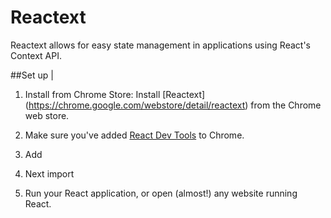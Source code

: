 # Reactext
Reactext allows for easy state management in applications using React's Context API. 

##Set up |
1. Install from Chrome Store: Install [Reactext] (https://chrome.google.com/webstore/detail/reactext) from the Chrome web store.

2. Make sure you've added [React Dev Tools](https://chrome.google.com/webstore/detail/react-developer-tools/fmkadmapgofadopljbjfkapdkoienihi) to Chrome. 

3. Add 

4. Next import 

5. Run your React application, or open (almost!) any website running React. 
